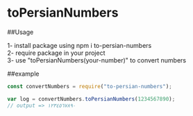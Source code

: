 ﻿# toPersianNumbers

##Usage

1- install package using npm i to-persian-numbers  
2- require package in your project  
3- use "toPersianNumbers(your-number)" to convert numbers

##example
```javascript
const convertNumbers = require("to-persian-numbers");

var log = convertNumbers.toPersianNumbers(1234567890);  
// output => ١٢٣٤٥٦٧٨٩٠
```
